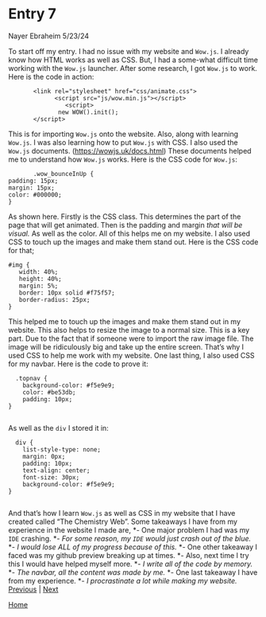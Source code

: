 # Entry 7
Nayer Ebraheim 5/23/24

To start off my entry. I had no issue with my website and `Wow.js`. I already know how HTML works as well as CSS. But, I had a some-what difficult time working with the `Wow.js` launcher. After some research, I got `Wow.js` to work. Here is the code in action:
```
       <link rel="stylesheet" href="css/animate.css">
             <script src="js/wow.min.js"></script>
                <script>
              new WOW().init();
       </script>

``` 
This is for importing `Wow.js` onto the website. Also, along with learning `Wow.js`. I was also learning how to put `Wow.js` with CSS. I also used ​​the `Wow.js` documents. 
(https://wowjs.uk/docs.html) These documents helped me to understand how `Wow.js` works. Here is the CSS code for `Wow.js`:
```
       .wow_bounceInUp {
padding: 15px;
margin: 15px;
color: #000000;
}

```
As shown here. Firstly is the CSS class. This determines the part of the page that will get animated. Then is the padding and margin _that will be visual._ As well as the color. All of this helps me on my website. I also used CSS to touch up the images and make them stand out. Here is the CSS code for that;
```
#img {
   width: 40%;
   height: 40%;
   margin: 5%;
   border: 10px solid #f75f57;
   border-radius: 25px;
}

```
This helped me to touch up the images and make them stand out in my website. This also helps to resize the image to a normal size. This is a key part. Due to the fact that if someone were to import the raw image file. The image will be ridiculously big and take up the entire screen. That’s why I used CSS to help me work with my website. One last thing, I also used CSS for my navbar. Here is the code to prove it:
```
  .topnav {
    background-color: #f5e9e9;
    color: #be53db;
    padding: 10px;
}


```
As well as the `div` I stored it in:
```
  div {
    list-style-type: none;
    margin: 0px;
    padding: 10px;
    text-align: center;
    font-size: 30px;
    background-color: #f5e9e9;
}


```
And that’s how I learn `Wow.js` as well as CSS in my website that I have created called “The Chemistry Web”. Some takeaways I have from my experience in the website I made are,
*- One major problem I had was my `IDE` crashing.
*- _For some reason, my `IDE` would just crash out of the blue._
*- _I would lose *ALL* of my progress because of this._
*- One other takeaway I faced was my github preview breaking up at times.
*- Also, next time I try this I would have helped myself more.
*- _I write all of the code by memory._
*- _The navbar, all the content was made by me._
*- One last takeaway I have from my experience.
*- _I procrastinate a lot while making my website._  
[Previous](entry06.md) | [Next](entry08.md)

[Home](../README.md)

